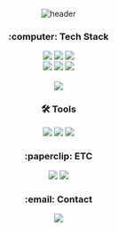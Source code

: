 <div align="center">

  ![header](https://capsule-render.vercel.app/api?type=Venom&text=Welcome!&stroke=b678c4&stroke-width=1)

<h3 align="center">:computer: Tech Stack </h3>
<div align="center">
  <img src="https://img.shields.io/badge/java-007396?style=for-the-badge&logo=java&logoColor=white"/> 
  <img src="https://img.shields.io/badge/Spring-6DB33F?style=for-the-badge&logo=Spring&logoColor=white"/>
  <img src="https://img.shields.io/badge/MySQL-4479A1?style=for-the-badge&logo=MySQL&logoColor=white"/>
  <br>
  <img src="https://img.shields.io/badge/python-3776AB?style=for-the-badge&logo=python&logoColor=white"/> 
  <img src="https://img.shields.io/badge/django-092E20?style=for-the-badge&logo=django&logoColor=white"/>
  <img src="https://img.shields.io/badge/FastAPI-005571?style=for-the-badge&logo=fastapi"/>
  <br/>
  <br>
  <img src="https://img.shields.io/badge/git-%23F05033.svg?style=for-the-badge&logo=git&logoColor=white"/>
  <br/>
</div>

<h3 align="center">🛠 Tools </h3>
<div align="center">
  <img src="https://img.shields.io/badge/IntelliJ_IDEA-000000.svg?style=for-the-badge&logo=intellij-idea&logoColor=white"/>
  <img src="https://img.shields.io/badge/Visual%20Studio%20Code-0078d7.svg?style=for-the-badge&logo=visual-studio-code&logoColor=white"/>
  <img src="https://img.shields.io/badge/pycharm-143?style=for-the-badge&logo=pycharm&logoColor=black&color=black&labelColor=green"/>
</div>

<h3 allgn="center">:paperclip: ETC </h3>
<div align = "center">
  <img src="https://img.shields.io/badge/github-%23121011.svg?style=for-the-badge&logo=github&logoColor=white"/>
  <img src="https://img.shields.io/badge/Notion-000000?style=for-the-badge&logo=notion&logoColor=white"/>
</div>

<h3 align="center">:email: Contact </h3>
<div align="center">
  <a href="stitch010913@gmail.com">
    <img
      src="https://img.shields.io/badge/stitch010913@gmail.com-D14836?style=for-the-badge&logo=gmail&logoColor=white"/>
  </a>
</div>
